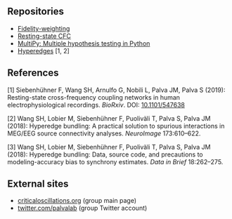 ## Repositories

<ul>
  <li> <a href="https://github.com/sanrou/fidelityWeighting">Fidelity-weighting</a> </li>
  <li> <a href="https://github.com/palvalab/Resting_State_CFC">Resting-state CFC</a> </li>
  <li> <a href="https://github.com/puolival/multipy">MultiPy: Multiple hypothesis testing in Python</a> </li>
  <li> <a href="https://github.com/palvalab/hyperedges">Hyperedges</a> [1, 2] </li>
</ul>

## References

[1] Siebenhühner F, Wang SH, Arnulfo G, Nobili L, Palva JM, Palva S (2019): Resting-state cross-frequency coupling networks in human electrophysiological recordings. _BioRxiv_. DOI: <a href="https://doi.org/10.1101/547638">10.1101/547638</a>

[2] Wang SH, Lobier M, Siebenhühner F, Puoliväli T, Palva S, Palva JM (2018): Hyperedge bundling: A practical solution to spurious interactions in MEG/EEG source connectivity analyses. _NeuroImage_ 173:610–622.

[3] Wang SH, Lobier M, Siebenhühner F, Puoliväli T, Palva S, Palva JM (2018): Hyperedge bundling: Data, source code, and precautions to modeling-accuracy bias to synchrony estimates. _Data in Brief_ 18:262–275.

## External sites

<ul>
  <li> <a href="http://criticaloscillations.org">criticaloscillations.org</a> (group main page) </li>
  <li> <a href="https://twitter.com/palvalab?lang=en">twitter.com/palvalab</a> (group Twitter account) </li>
</ul>
